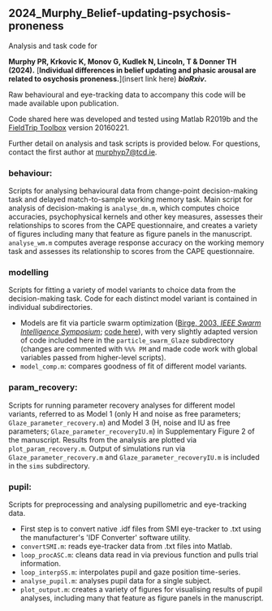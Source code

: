 ## 2024_Murphy_Belief-updating-psychosis-proneness
Analysis and task code for

**Murphy PR, Krkovic K, Monov G, Kudlek N, Lincoln, T & Donner TH (2024).** [**Individual differences in belief updating and phasic arousal are related to osychosis proneness.**](insert link here) ***bioRxiv*.**

Raw behavioural and eye-tracking data to accompany this code will be made available upon publication.

Code shared here was developed and tested using Matlab R2019b and the [FieldTrip Toolbox](https://www.fieldtriptoolbox.org/) version 20160221.

Further detail on analysis and task scripts is provided below. For questions, contact the first author at murphyp7@tcd.ie.

### behaviour:
Scripts for analysing behavioural data from change-point decision-making task and delayed match-to-sample working memory task. Main script for analysis of decision-making is `analyse_dm.m`, which computes choice accuracies, psychophysical kernels and other key measures, assesses their relationships to scores from the CAPE questionnaire, and creates a variety of figures including many that feature as figure panels in the manuscript. `analyse_wm.m` computes average response accuracy on the working memory task and assesses its relationship to scores from the CAPE questionnaire.
### modelling
Scripts for fitting a variety of model variants to choice data from the decision-making task. Code for each distinct model variant is contained in individual subdirectories.
-	Models are fit via particle swarm optimization ([Birge, 2003, *IEEE Swarm Intelligence Symposium*](https://ieeexplore.ieee.org/document/1202265); [code here](https://www.mathworks.com/matlabcentral/fileexchange/7506-particle-swarm-optimization-toolbox)), with very slightly adapted version of code included here in the `particle_swarm_Glaze` subdirectory (changes are commented with `%%% PM` and made code work with global variables passed from higher-level scripts).
-	`model_comp.m`: compares goodness of fit of different model variants.
### param_recovery:
Scripts for running parameter recovery analyses for different model variants, referred to as Model 1 (only H and noise as free parameters; `Glaze_parameter_recovery.m`) and Model 3 (H, noise and IU as free parameters; `Glaze_parameter_recoveryIU.m`) in Supplementary Figure 2 of the manuscript. Results from the analysis are plotted via `plot_param_recovery.m`. Output of simulations run via `Glaze_parameter_recovery.m` and `Glaze_parameter_recoveryIU.m` is included in the `sims` subdirectory.
### pupil:
Scripts for preprocessing and analysing pupillometric and eye-tracking data.
- First step is to convert native .idf files from SMI eye-tracker to .txt using the manufacturer's 'IDF Converter' software utility. 
-	`convertSMI.m`: reads eye-tracker data from .txt files into Matlab.
-	`loop_procASC.m`: cleans data read in via previous function and pulls trial information.
-	`loop_interpSS.m`: interpolates pupil and gaze position time-series.
-	`analyse_pupil.m`: analyses pupil data for a single subject.
-	`plot_output.m`: creates a variety of figures for visualising results of pupil analyses, including many that feature as figure panels in the manuscript.
